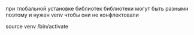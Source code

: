 при глобальной установке библиотек библиотеки могут быть разными поэтому и нужен venv чтобы они не конфлектовали

 source venv
/bin/activate
